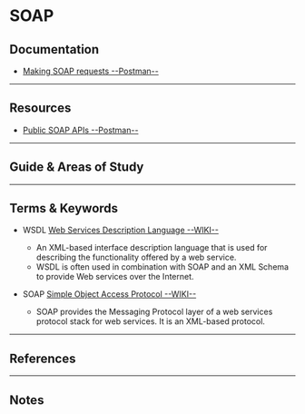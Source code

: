 SOAP
========


Documentation
-------------

* [Making SOAP requests --Postman--](https://learning.postman.com/docs/sending-requests/supported-api-frameworks/making-soap-requests/)

-----------------------------------------------------------------------------------------------------


Resources
-------------

* [Public SOAP APIs --Postman--](https://www.postman.com/cs-demo/workspace/public-soap-apis/overview)


-----------------------------------------------------------------------------------------------------

Guide & Areas of Study
-----------------------



-----------------------------------------------------------------------------------------------------

Terms & Keywords
----------------

* WSDL [Web Services Description Language --WIKI--](https://en.wikipedia.org/wiki/Web_Services_Description_Language)
    * An XML-based interface description language that is used for describing the functionality offered by a web service. 
    * WSDL is often used in combination with SOAP and an XML Schema to provide Web services over the Internet. 

* SOAP [Simple Object Access Protocol --WIKI--](https://en.wikipedia.org/wiki/SOAP)
    * SOAP provides the Messaging Protocol layer of a web services protocol stack for web services. It is an XML-based protocol.


-----------------------------------------------------------------------------------------------------

References
----------



-----------------------------------------------------------------------------------------------------

Notes
-----